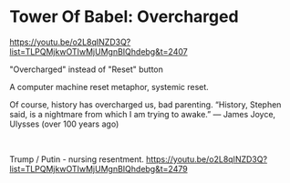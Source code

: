 # Tower Of Babel: Overcharged

https://youtu.be/o2L8qINZD3Q?list=TLPQMjkwOTIwMjUMgnBIQhdebg&t=2407

"Overcharged" instead of "Reset" button

A computer machine reset metaphor, systemic reset.

Of course, history has overcharged us, bad parenting. “History, Stephen said, is a nightmare from which I am trying to awake.”
― James Joyce, Ulysses (over 100 years ago)

&nbsp;

Trump / Putin - nursing resentment. https://youtu.be/o2L8qINZD3Q?list=TLPQMjkwOTIwMjUMgnBIQhdebg&t=2479


